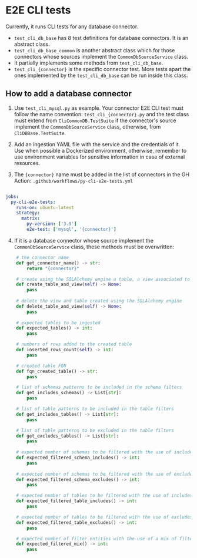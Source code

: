 # E2E CLI tests

Currently, it runs CLI tests for any database connector. 

- `test_cli_db_base` has 8 test definitions for database connectors. It is an abstract class.  
- `test_cli_db_base_common` is another abstract class which for those connectors whose sources implement the `CommonDbSourceService` class. 
- It partially implements some methods from `test_cli_db_base`.
- `test_cli_{connector}` is the specific connector test. More tests apart the ones implemented by the `test_cli_db_base` can be run inside this class.

## How to add a database connector

1. Use `test_cli_mysql.py` as example. Your connector E2E CLI test must follow the name convention: `test_cli_{connector}.py` and the test 
class must extend from `CliCommonDB.TestSuite` if the connector's source implement the `CommonDbSourceService` class, otherwise, from `CliDBBase.TestSuite`.

2. Add an ingestion YAML file with the service and the credentials of it. Use when possible a Dockerized environment, otherwise, remember to use environment
variables for sensitive information in case of external resources.

3. The `{connector}` name must be added in the list of connectors in the GH Action: `.github/workflows/py-cli-e2e-tests.yml`

```yaml

jobs:
  py-cli-e2e-tests:
    runs-on: ubuntu-latest
    strategy:
      matrix:
        py-version: ['3.9']
        e2e-test: ['mysql', '{connector}']
```

4. If it is a database connector whose source implement the `CommonDbSourceService` class, these methods must be overwritten:

```python
    # the connector name
    def get_connector_name() -> str:
        return "{connector}"

    # create using the SQLAlchemy engine a table, a view associated to it and add some rows to the table
    def create_table_and_view(self) -> None:
        pass
    
    # delete the view and table created using the SQLAlchemy engine
    def delete_table_and_view(self) -> None:
        pass
    
    # expected tables to be ingested
    def expected_tables() -> int:
        pass

    # numbers of rows added to the created table
    def inserted_rows_count(self) -> int:
        pass

    # created table FQN
    def fqn_created_table() -> str:
        pass

    # list of schemas patterns to be included in the schema filters
    def get_includes_schemas() -> List[str]:
        pass

    # list of table patterns to be included in the table filters
    def get_includes_tables() -> List[str]:
        pass

    # list of table patterns to be excluded in the table filters
    def get_excludes_tables() -> List[str]:
        pass
    
    # expected number of schemas to be filtered with the use of includes (get_includes_schemas)
    def expected_filtered_schema_includes() -> int:
        pass
    
    # expected number of schemas to be filtered with the use of excludes (get_includes_schemas)
    def expected_filtered_schema_excludes() -> int:
        pass

    # expected number of tables to be filtered with the use of includes (get_includes_tables)
    def expected_filtered_table_includes() -> int:
        pass

    # expected number of tables to be filtered with the use of excludes (get_includes_tables)
    def expected_filtered_table_excludes() -> int:
        pass

    # expected number of filter entities with the use of a mix of filters (get_includes_schemas, get_includes_tables, get_excludes_tables)
    def expected_filtered_mix() -> int:
        pass
```






